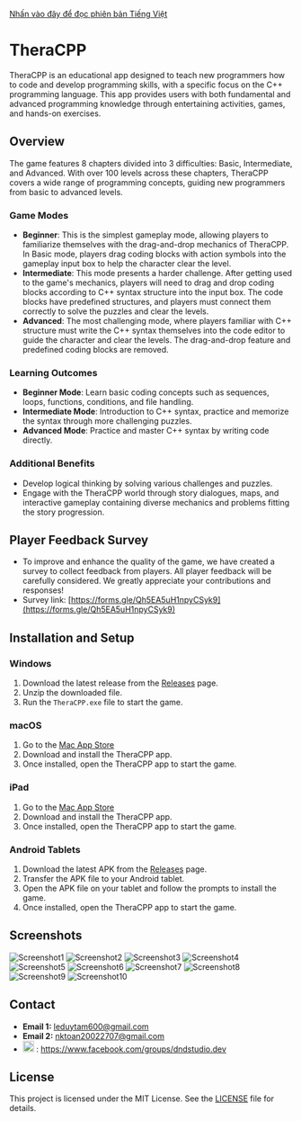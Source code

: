[Nhấn vào đây để đọc phiên bản Tiếng Việt](https://github.com/Nktoan2707/TheraCPP-Release/blob/main/README.md)

# TheraCPP

TheraCPP is an educational app designed to teach new programmers how to code and develop programming skills, with a specific focus on the C++ programming language. This app provides users with both fundamental and advanced programming knowledge through entertaining activities, games, and hands-on exercises.

## Overview

The game features 8 chapters divided into 3 difficulties: Basic, Intermediate, and Advanced. With over 100 levels across these chapters, TheraCPP covers a wide range of programming concepts, guiding new programmers from basic to advanced levels.

### Game Modes

-   **Beginner**: This is the simplest gameplay mode, allowing players to familiarize themselves with the drag-and-drop mechanics of TheraCPP. In Basic mode, players drag coding blocks with action symbols into the gameplay input box to help the character clear the level.
-   **Intermediate**: This mode presents a harder challenge. After getting used to the game's mechanics, players will need to drag and drop coding blocks according to C++ syntax structure into the input box. The code blocks have predefined structures, and players must connect them correctly to solve the puzzles and clear the levels.
-   **Advanced**: The most challenging mode, where players familiar with C++ structure must write the C++ syntax themselves into the code editor to guide the character and clear the levels. The drag-and-drop feature and predefined coding blocks are removed.

### Learning Outcomes

-   **Beginner Mode**: Learn basic coding concepts such as sequences, loops, functions, conditions, and file handling.
-   **Intermediate Mode**: Introduction to C++ syntax, practice and memorize the syntax through more challenging puzzles.
-   **Advanced Mode**: Practice and master C++ syntax by writing code directly.

### Additional Benefits

-   Develop logical thinking by solving various challenges and puzzles.
-   Engage with the TheraCPP world through story dialogues, maps, and interactive gameplay containing diverse mechanics and problems fitting the story progression.


## Player Feedback Survey
- To improve and enhance the quality of the game, we have created a survey to collect feedback from players. All player feedback will be carefully considered. We greatly appreciate your contributions and responses!
- Survey link: [https://forms.gle/Qh5EA5uH1npyCSyk9](https://forms.gle/Qh5EA5uH1npyCSyk9)


## Installation and Setup

### Windows

1. Download the latest release from the [Releases](https://github.com/Nktoan2707/TheraCPP-Release/releases) page.
2. Unzip the downloaded file.
3. Run the `TheraCPP.exe` file to start the game.

### macOS
1. Go to the [Mac App Store](https://apps.apple.com/vn/app/theracpp/id6575351503?mt=12)
2. Download and install the TheraCPP app.
3. Once installed, open the TheraCPP app to start the game.

### iPad
1. Go to the [Mac App Store](https://apps.apple.com/vn/app/theracpp-learn-coding/id6575351503?platform=ipad)
2. Download and install the TheraCPP app.
3. Once installed, open the TheraCPP app to start the game.

### Android Tablets

1. Download the latest APK from the [Releases](https://github.com/Nktoan2707/TheraCPP-Release/releases) page.
2. Transfer the APK file to your Android tablet.
3. Open the APK file on your tablet and follow the prompts to install the game.
4. Once installed, open the TheraCPP app to start the game.

## Screenshots

![Screenshot1](https://github.com/Nktoan2707/TheraCPP-Release/blob/a392799e07795ebfed66d5881f1c4668dc3a539e/Images/16-9%20ratio/1.png)
![Screenshot2](https://github.com/Nktoan2707/TheraCPP-Release/blob/a392799e07795ebfed66d5881f1c4668dc3a539e/Images/16-9%20ratio/2.png)
![Screenshot3](https://github.com/Nktoan2707/TheraCPP-Release/blob/a392799e07795ebfed66d5881f1c4668dc3a539e/Images/16-9%20ratio/3.png)
![Screenshot4](https://github.com/Nktoan2707/TheraCPP-Release/blob/a392799e07795ebfed66d5881f1c4668dc3a539e/Images/16-9%20ratio/4.png)
![Screenshot5](https://github.com/Nktoan2707/TheraCPP-Release/blob/a392799e07795ebfed66d5881f1c4668dc3a539e/Images/16-9%20ratio/5.png)
![Screenshot6](https://github.com/Nktoan2707/TheraCPP-Release/blob/a392799e07795ebfed66d5881f1c4668dc3a539e/Images/16-9%20ratio/6.png)
![Screenshot7](https://github.com/Nktoan2707/TheraCPP-Release/blob/a392799e07795ebfed66d5881f1c4668dc3a539e/Images/16-9%20ratio/7.png)
![Screenshot8](https://github.com/Nktoan2707/TheraCPP-Release/blob/a392799e07795ebfed66d5881f1c4668dc3a539e/Images/16-9%20ratio/8.png)
![Screenshot9](https://github.com/Nktoan2707/TheraCPP-Release/blob/a392799e07795ebfed66d5881f1c4668dc3a539e/Images/16-9%20ratio/9.png)
![Screenshot10](https://github.com/Nktoan2707/TheraCPP-Release/blob/a392799e07795ebfed66d5881f1c4668dc3a539e/Images/16-9%20ratio/10.png)

## Contact

- **Email 1:** [leduytam600@gmail.com](mailto:leduytam600@gmail.com)
- **Email 2:** [nktoan20022707@gmail.com](mailto:nktoan20022707@gmail.com)
- <a href="https://www.facebook.com/groups/dndstudio.dev"><img src="https://upload.wikimedia.org/wikipedia/commons/5/51/Facebook_f_logo_%282019%29.svg" alt="Facebook Icon" width="20" height="20"></a> : https://www.facebook.com/groups/dndstudio.dev

## License

This project is licensed under the MIT License. See the [LICENSE](./LICENSE) file for details.
